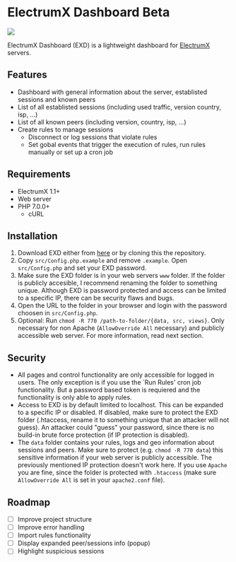 # ElectrumX Dashboard Beta

![](https://i.imgur.com/TU8tpXK.png)

ElectrumX Dashboard (EXD) is a lightweight dashboard for [ElectrumX](https://github.com/spesmilo/electrumx) servers.

## Features

- Dashboard with general information about the server, establisted sessions and known peers
- List of all establisted sessions (including used traffic, version country, isp, ...)
- List of all known peers (including version, country, isp, ...)
- Create rules to manage sessions
  - Disconnect or log sessions that violate rules
  - Set gobal events that trigger the execution of rules, run rules manually or set up a cron job

## Requirements

- ElectrumX 1.1+
- Web server
- PHP 7.0.0+
  - cURL

## Installation

1. Download EXD either from [here](https://github.com/mirobit/electrumx-dashboard/releases) or by cloning this the repository.
2. Copy `src/Config.php.example` and remove `.example`. Open `src/Config.php` and set your EXD password.
3. Make sure the EXD folder is in your web servers `www` folder. If the folder is publicly accesible, I recommend renaming the folder to something unique. Although EXD is password protected and access can be limited to a specific IP, there can be security flaws and bugs.
4. Open the URL to the folder in your browser and login with the password choosen in `src/Config.php`.
5. Optional: Run `chmod -R 770 /path-to-folder/{data, src, views}`. Only necessary for non Apache (`AllowOverride All` necessary) and publicly accessible web server. For more information, read next section.

## Security

- All pages and control functionality are only accessible for logged in users. The only exception is if you use the `Run Rules' cron job functionality. But a password based token is requiered
  and the functionality is only able to apply rules.
- Access to EXD is by default limited to localhost. This can be expanded to a specific IP or disabled. If disabled, make sure to protect the EXD folder (.htaccess, rename it to something unique
  that an attacker will not guess). An attacker could "guess" your password, since there is no build-in brute force protection (if IP protection is disabled).
- The `data` folder contains your rules, logs and geo information about sessions and peers. Make sure to protect (e.g. `chmod -R 770 data`) this sensitive information if your web server is publicly accessible. The previously mentioned
  IP protection doesn't work here. If you use `Apache` you are fine, since the folder is protected with `.htaccess` (make sure `AllowOverride All` is set in your `apache2.conf` file).

## Roadmap

- [ ] Improve project structure
- [ ] Improve error handling
- [ ] Import rules functionality
- [ ] Display expanded peer/sessions info (popup)
- [ ] Highlight suspicious sessions
